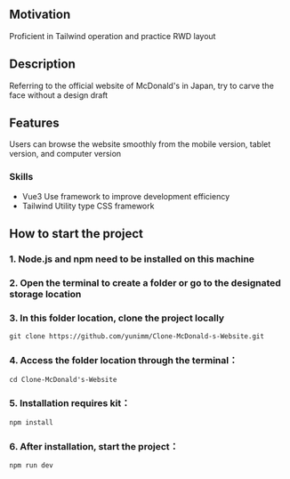 ## Motivation
Proficient in Tailwind operation and practice RWD layout

## Description
Referring to the official website of McDonald's in Japan, try to carve the face without a design draft
## Features
Users can browse the website smoothly from the mobile version, tablet version, and computer version
### Skills
- Vue3 Use framework to improve development efficiency
- Tailwind Utility type CSS framework
## How to start the project
### 1. Node.js and npm need to be installed on this machine
### 2. Open the terminal to create a folder or go to the designated storage location
### 3. In this folder location, clone the project locally
```
git clone https://github.com/yunimm/Clone-McDonald-s-Website.git
```
### 4. Access the folder location through the terminal：
```
cd Clone-McDonald's-Website
```
### 5. Installation requires kit：
```
npm install
```

### 6. After installation, start the project：
```
npm run dev
